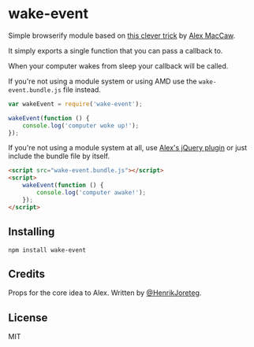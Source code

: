 # wake-event


Simple browserify module based on [this clever trick](http://blog.alexmaccaw.com/javascript-wake-event) by [Alex MacCaw](http://twitter.com/macccaw).

It simply exports a single function that you can pass a callback to. 

When your computer wakes from sleep your callback will be called.

If you're not using a module system or using AMD use the `wake-event.bundle.js` file instead.

```js
var wakeEvent = require('wake-event');

wakeEvent(function () {
    console.log('computer woke up!');
});
```

If you're not using a module system at all, use [Alex's jQuery plugin](https://gist.github.com/maccman/5944646) or just include the bundle file by itself.

```html
<script src="wake-event.bundle.js"></script>
<script>
    wakeEvent(function () {
        console.log('computer awake!');
    });
</script>
```


## Installing

```
npm install wake-event
```

## Credits

Props for the core idea to Alex. Written by [@HenrikJoreteg](http://twitter.com/henrikjoreteg).

## License

MIT
